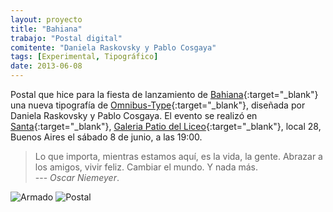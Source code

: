 ```yaml
---
layout: proyecto
title: "Bahiana"
trabajo: "Postal digital"
comitente: "Daniela Raskovsky y Pablo Cosgaya"
tags: [Experimental, Tipográfico]
date: 2013-06-08
---
```


Postal que hice para la fiesta de lanzamiento de [Bahiana](http://www.omnibus-type.com/fonts/bahiana.php){:target="_blank"} una nueva tipografía de [Omnibus-Type](http://www.omnibus-type.com){:target="_blank"}, diseñada por Daniela Raskovsky y Pablo Cosgaya.
El evento se realizó en [Santa](https://www.facebook.com/santagaleria){:target="_blank"}, [Galeria Patio del Liceo](http://www.galeriapatiodelliceo.com/){:target="_blank"}, local 28, Buenos Aires el sábado 8 de junio, a las 19:00.

> Lo que importa, mientras estamos aquí, es la vida, la gente. Abrazar a los amigos, vivir feliz. Cambiar el mundo. Y nada más.  
> --- <cite>Oscar Niemeyer</cite>.

<div class="carousel">
    <img src="{{ site.baseurl }}/img/2013_bahiana-1.jpg" alt="Armado" />
    <img src="{{ site.baseurl }}/img/2013_bahiana-2.jpg" alt="Postal" />
</div>
